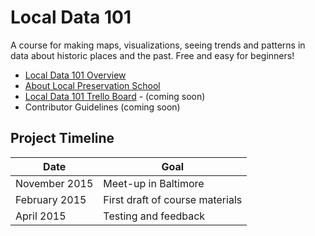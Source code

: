 # Local Data 101

A course for making maps, visualizations, seeing trends and patterns in data about historic places and the past. Free and easy for beginners!

- [Local Data 101 Overview](https://github.com/localpreservation/localdata-101/blob/master/overview.md)
- [About Local Preservation School](http://localpreservation.github.io/about/)
- [Local Data 101 Trello Board](https://trello.com/b/DsZNP6p2/local-data-101) - (coming soon)
- Contributor Guidelines (coming soon)
 
## Project Timeline

| Date | Goal |
|------|------|
| November 2015     | Meet-up in Baltimore     |
| February 2015     | First draft of course materials      |
| April 2015     | Testing and feedback     |
